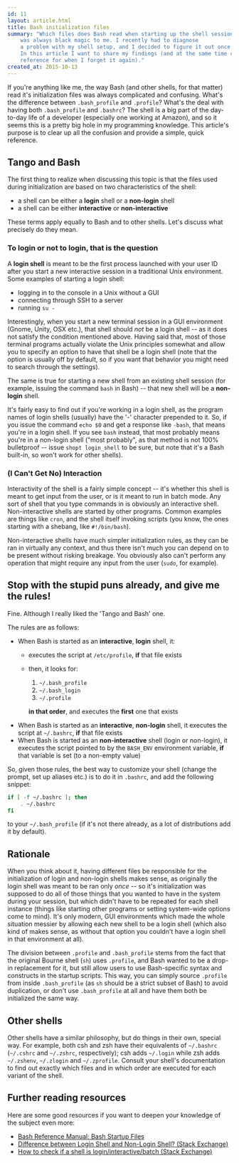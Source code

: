 ```yaml
---
id: 11
layout: article.html
title: Bash initialization files
summary: "Which files does Bash read when starting up the shell session
	was always black magic to me. I recently had to diagnose
	a problem with my shell setup, and I decided to figure it out once and for all.
	In this article I want to share my findings (and at the same time create a
	reference for when I forget it again)."
created_at: 2015-10-13
---
```


If you're anything like me, the way Bash (and other shells, for that matter) read it's initialization files was always complicated and confusing. What's the difference between `.bash_profile` and `.profile`? What's the deal with having both `.bash_profile` and `.bashrc`? The shell is a big part of the day-to-day life of a developer (especially one working at Amazon), and so it seems this is a pretty big hole in my programming knowledge. This article's purpose is to clear up all the confusion and provide a simple, quick reference.

## Tango and Bash

The first thing to realize when discussing this topic is that the files used during initialization are based on two characteristics of the shell:

* a shell can be either a **login** shell or a **non-login** shell
* a shell can be either **interactive** or **non-interactive**

These terms apply equally to Bash and to other shells. Let's discuss what precisely do they mean.

### To login or not to login, that is the question

A **login shell** is meant to be the first process launched with your user ID after you start a new interactive session in a traditional Unix environment. Some examples of starting a login shell:

* logging in to the console in a Unix without a GUI
* connecting through SSH to a server
* running `su -`

Interestingly, when you start a new terminal session in a GUI environment (Gnome, Unity, OSX etc.), that shell should _not_ be a login shell -- as it does not satisfy the condition mentioned above. Having said that, most of those terminal programs actually violate the Unix principles somewhat and allow you to specify an option to have that shell be a login shell (note that the option is usually off by default, so if you want that behavior you might need to search through the settings).

The same is true for starting a new shell from an existing shell session (for example, issuing the command `bash` in Bash) -- that new shell will be a **non-login** shell.

It's fairly easy to find out if you're working in a login shell, as the program names of login shells (usually) have the '-' character prepended to it. So, if you issue the command `echo $0` and get a response like `-bash`, that means you're in a login shell. If you see `bash` instead, that most probably means you're in a non-login shell ("most probably", as that method is not 100% bulletproof -- issue `shopt login_shell` to be sure, but note that it's a Bash built-in, so won't work for other shells).

### (I Can't Get No) Interaction

Interactivity of the shell is a fairly simple concept -- it's whether this shell is meant to get input from the user, or is it meant to run in batch mode. Any sort of shell that you type commands in is obviously an interactive shell. Non-interactive shells are started by other programs. Common examples are things like `cron`, and the shell itself invoking scripts (you know, the ones starting with a shebang, like `#!/bin/bash`).

Non-interactive shells have much simpler initialization rules, as they can be ran in virtually any context, and thus there isn't much you can depend on to be present without risking breakage. You obviously also can't perform any operation that might require any input from the user (`sudo`, for example).

## Stop with the stupid puns already, and give me the rules!

Fine. Although I really liked the 'Tango and Bash' one.

The rules are as follows:

*   When Bash is started as an **interactive**, **login** shell, it:
    *   executes the script at `/etc/profile`, **if** that file exists
    *   then, it looks for:
        
        1. `~/.bash_profile`
        2. `~/.bash_login`
        3. `~/.profile`
        
        **in that order**, and executes the **first** one that exists
*   When Bash is started as an **interactive**, **non-login** shell, it executes the script at `~/.bashrc`, **if** that file exists
*   When Bash is started as an **non-interactive** shell (login or non-login), it executes the script pointed to by the `BASH_ENV` environment variable, **if** that variable is set (to a non-empty value)

So, given those rules, the best way to customize your shell (change the prompt, set up aliases etc.) is to do it in `.bashrc`, and add the following snippet:

```bash
if [ -f ~/.bashrc ]; then
	. ~/.bashrc
fi
```

to your `~/.bash_profile` (if it's not there already, as a lot of distributions add it by default).

## Rationale

When you think about it, having different files be responsible for the initialization of login and non-login shells makes sense, as originally the login shell was meant to be ran only _once_ -- so it's initialization was supposed to do all of those things that you wanted to have in the system during your session, but which didn't have to be repeated for each shell instance (things like starting other programs or setting system-wide options come to mind). It's only modern, GUI environments which made the whole situation messier by allowing each new shell to be a login shell (which also kind of makes sense, as without that option you couldn't have a login shell in that environment at all).

The division between `.profile` and `.bash_profile` stems from the fact that the original Bourne shell (`sh`) uses `.profile`, and Bash wanted to be a drop-in replacement for it, but still allow users to use Bash-specific syntax and constructs in the startup scripts. This way, you can simply source `.profile` from inside `.bash_profile` (as `sh` should be a strict subset of Bash) to avoid duplication, or don't use `.bash_profile` at all and have them both be initialized the same way.

## Other shells

Other shells have a similar philosophy, but do things in their own, special way. For example, both csh and zsh have their equivalents of `~/.bashrc` (`~/.cshrc` and `~/.zshrc`, respectively); csh adds `~/.login` while zsh adds `~/.zshenv`, `~/.zlogin` and `~/.zprofile`. Consult your shell's documentation to find out exactly which files and in which order are executed for each variant of the shell.

## Further reading resources

Here are some good resources if you want to deepen your knowledge of the subject even more:

* [Bash Reference Manual: Bash Startup Files](http://www.gnu.org/software/bash/manual/html_node/Bash-Startup-Files.html)
* [Difference between Login Shell and Non-Login Shell? (Stack Exchange)](http://unix.stackexchange.com/questions/38175/difference-between-login-shell-and-non-login-shell)
* [How to check if a shell is login/interactive/batch (Stack Exchange)](http://unix.stackexchange.com/questions/26676/how-to-check-if-a-shell-is-login-interactive-batch)
